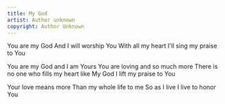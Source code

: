 ```yaml
---
title: My God
artist: Author unknown
copyright: Author Unknown
---
```


You are my God
And I will worship You
With all my heart
I'll sing my praise to You

You are my God and I am Yours
You are loving and so much more
There is no one who fills my heart like
My God
I lift my praise to You

Your love means more
Than my whole life to me
So as I live
I live to honor You






